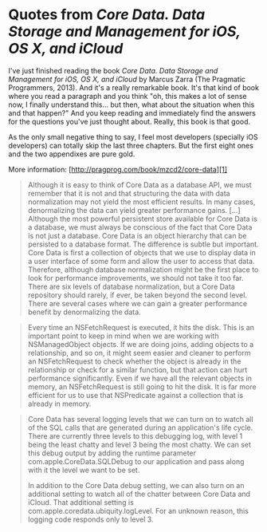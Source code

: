 # Quotes from _Core Data. Data Storage and Management for iOS, OS X, and iCloud_

I've just finished reading the book _Core Data. Data Storage and Management for iOS, OS X, and iCloud_ by Marcus Zarra (The Pragmatic Programmers, 2013). And it's a really remarkable book. It's that kind of book where you read a paragraph and you think "oh, this makes a lot of sense now, I finally understand this... but then, what about the situation when this and that happen?" And you keep reading and immediately find the answers for the questions you've just thought about. Really, this book is that good.

As the only small negative thing to say, I feel most developers (specially iOS developers) can totally skip the last three chapters. But the first eight ones and the two appendixes are pure gold.

More information: [http://pragprog.com/book/mzcd2/core-data][1]

[1]: http://pragprog.com/book/mzcd2/core-data

> Although it is easy to think of Core Data as a database API, we must remember that it is not and that structuring the data with data normalization may not yield the most efficient results. In many cases, denormalizing the data can yield greater performance gains.
> [...]
> Although the most powerful persistent store available for Core Data is a database, we must always be conscious of the fact that Core Data is not just a database. Core Data is an object hierarchy that can be persisted to a database format. The difference is subtle but important. Core Data is first a collection of objects that we use to display data in a user interface of some form and allow the user to access that data. Therefore, although database normalization might be the first place to look for performance improvements, we should not take it too far. There are six levels of database normalization, but a Core Data repository should rarely, if ever, be taken beyond the second level. There are several cases where we can gain a greater performance benefit by denormalizing the data.

> Every time an NSFetchRequest is executed, it hits the disk. This is an important point to keep in mind when we are working with NSManagedObject objects. If we are doing joins, adding objects to a relationship, and so on, it might seem easier and cleaner to perform an NSFetchRequest to check whether the object is already in the relationship or check for a similar function, but that action can hurt performance significantly. Even if we have all the relevant objects in memory, an NSFetchRequest is still going to hit the disk. It is far more efficient for us to use that NSPredicate against a collection that is already in memory.

> Core Data has several logging levels that we can turn on to watch all of the SQL calls that are generated during an application's life cycle. There are currently three levels to this debugging log, with level 1 being the least chatty and level 3 being the most chatty. We can set this debug output by adding the runtime parameter com.apple.CoreData.SQLDebug to our application and pass along with it the level we want to be set.
>
> In addition to the Core Data debug setting, we can also turn on an additional setting to watch all of the chatter between Core Data and iCloud. That additional setting is com.apple.coredata.ubiquity.logLevel. For an unknown reason, this logging code responds only to level 3.